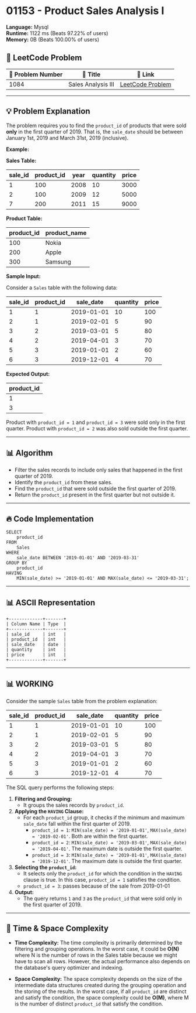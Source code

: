 # 01153 - Product Sales Analysis I
    
**Language:** Mysql  
**Runtime:** 1122 ms (Beats 97.22% of users)  
**Memory:** 0B (Beats 100.00% of users)  

## 📝 **LeetCode Problem**
| 🔢 Problem Number | 📌 Title | 🔗 Link |
|------------------|--------------------------|--------------------------|
| 1084 | Sales Analysis III | [LeetCode Problem](https://leetcode.com/problems/sales-analysis-iii/) |

---

## 💡 **Problem Explanation**
The problem requires you to find the `product_id` of products that were sold **only** in the first quarter of 2019. That is, the `sale_date` should be between January 1st, 2019 and March 31st, 2019 (inclusive).

**Example:**

**Sales Table:**

| sale_id | product_id | year | quantity | price |
|---|---|---|---|---|
| 1 | 100 | 2008 | 10 | 3000 |
| 2 | 100 | 2009 | 12 | 5000 |
| 7 | 200 | 2011 | 15 | 9000 |

**Product Table:**

| product_id | product_name |
|---|---|
| 100 | Nokia |
| 200 | Apple |
| 300 | Samsung |

**Sample Input:**

Consider a `Sales` table with the following data:

| sale_id | product_id | sale_date  | quantity | price |
|---------|------------|------------|----------|-------|
| 1       | 1          | 2019-01-01 | 10       | 100   |
| 2       | 1          | 2019-02-01 | 5        | 90    |
| 3       | 2          | 2019-03-01 | 5        | 80    |
| 4       | 2          | 2019-04-01 | 3        | 70    |
| 5       | 3          | 2019-01-01 | 2        | 60    |
| 6       | 3          | 2019-12-01 | 4        | 70    |

**Expected Output:**

| product_id |
|------------|
| 1          |
| 3          |

Product with `product_id = 1` and `product_id = 3` were sold only in the first quarter. Product with `product_id = 2` was also sold outside the first quarter.

---

## 📊 **Algorithm**
*   Filter the sales records to include only sales that happened in the first quarter of 2019.
*   Identify the `product_id` from these sales.
*   Find the `product_id` that were sold outside the first quarter of 2019.
*   Return the `product_id` present in the first quarter but not outside it.

---

## 🔥 **Code Implementation**

```mysql
SELECT
    product_id
FROM
    Sales
WHERE
    sale_date BETWEEN '2019-01-01' AND '2019-03-31'
GROUP BY
    product_id
HAVING
    MIN(sale_date) >= '2019-01-01' AND MAX(sale_date) <= '2019-03-31';
```

---

## 📊 **ASCII Representation**

```
+-------------+-------+
| Column Name | Type  |
+-------------+-------+
| sale_id     | int   |
| product_id  | int   |
| sale_date   | date  |
| quantity    | int   |
| price       | int   |
+-------------+-------+
```

---

## 📊 **WORKING**

Consider the sample `Sales` table from the problem explanation:

| sale_id | product_id | sale_date  | quantity | price |
|---------|------------|------------|----------|-------|
| 1       | 1          | 2019-01-01 | 10       | 100   |
| 2       | 1          | 2019-02-01 | 5        | 90    |
| 3       | 2          | 2019-03-01 | 5        | 80    |
| 4       | 2          | 2019-04-01 | 3        | 70    |
| 5       | 3          | 2019-01-01 | 2        | 60    |
| 6       | 3          | 2019-12-01 | 4        | 70    |

The SQL query performs the following steps:

1.  **Filtering and Grouping:**
    *   It groups the sales records by `product_id`.
2.  **Applying the `HAVING` Clause:**
    *   For each `product_id` group, it checks if the minimum and maximum `sale_date` fall within the first quarter of 2019.
        *   `product_id = 1`: `MIN(sale_date) = '2019-01-01'`, `MAX(sale_date) = '2019-02-01'`. Both are within the first quarter.
        *   `product_id = 2`: `MIN(sale_date) = '2019-03-01'`, `MAX(sale_date) = '2019-04-01'`. The maximum date is outside the first quarter.
        *   `product_id = 3`: `MIN(sale_date) = '2019-01-01'`, `MAX(sale_date) = '2019-12-01'`. The maximum date is outside the first quarter.
3.  **Selecting the `product_id`:**
    *   It selects only the `product_id` for which the condition in the `HAVING` clause is true.  In this case, `product_id = 1` satisfies the condition.
    *   `product_id = 3`: passes because of the sale from 2019-01-01
4.  **Output:**
    *   The query returns `1` and `3` as the `product_id` that were sold only in the first quarter of 2019.

---

## 🚀 **Time & Space Complexity**

*   **Time Complexity:** The time complexity is primarily determined by the filtering and grouping operations. In the worst case, it could be **O(N)** where N is the number of rows in the Sales table because we might have to scan all rows. However, the actual performance also depends on the database's query optimizer and indexing.

*   **Space Complexity:** The space complexity depends on the size of the intermediate data structures created during the grouping operation and the storing of the results.  In the worst case, if all `product_id` are distinct and satisfy the condition, the space complexity could be **O(M)**, where M is the number of distinct `product_id` that satisfy the condition.
    